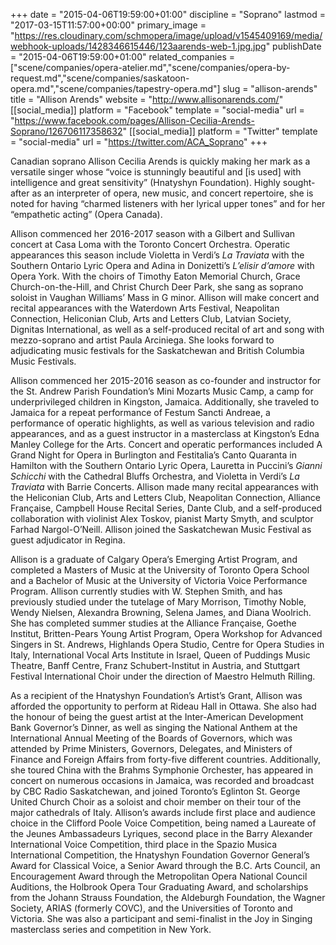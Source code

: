 +++
date = "2015-04-06T19:59:00+01:00"
discipline = "Soprano"
lastmod = "2017-03-15T11:57:00+00:00"
primary_image = "https://res.cloudinary.com/schmopera/image/upload/v1545409169/media/webhook-uploads/1428346615446/123aarends-web-1.jpg.jpg"
publishDate = "2015-04-06T19:59:00+01:00"
related_companies = ["scene/companies/opera-atelier.md","scene/companies/opera-by-request.md","scene/companies/saskatoon-opera.md","scene/companies/tapestry-opera.md"]
slug = "allison-arends"
title = "Allison Arends"
website = "http://www.allisonarends.com/"
[[social_media]]
platform = "Facebook"
template = "social-media"
url = "https://www.facebook.com/pages/Allison-Cecilia-Arends-Soprano/126706117358632"
[[social_media]]
platform = "Twitter"
template = "social-media"
url = "https://twitter.com/ACA_Soprano"
+++

Canadian soprano Allison Cecilia Arends is quickly making her mark as a versatile singer whose “voice is stunningly beautiful and [is used] with intelligence and great sensitivity” (Hnatyshyn Foundation). Highly sought-after as an interpreter of opera, new music, and concert repertoire, she is noted for having “charmed listeners with her lyrical upper tones” and for her “empathetic acting” (Opera Canada).

Allison commenced her 2016-2017 season with a Gilbert and Sullivan concert at Casa Loma with the Toronto Concert Orchestra. Operatic appearances this season include Violetta in Verdi’s *La Traviata* with the Southern Ontario Lyric Opera and Adina in Donizetti’s *L’elisir d’amore* with Opera York. With the choirs of Timothy Eaton Memorial Church, Grace Church-on-the-Hill, and Christ Church Deer Park, she sang as soprano soloist in Vaughan Williams’ Mass in G minor. Allison will make concert and recital appearances with the Waterdown Arts Festival, Neapolitan Connection, Heliconian Club, Arts and Letters Club, Latvian Society, Dignitas International, as well as a self-produced recital of art and song with mezzo-soprano and artist Paula Arciniega. She looks forward to adjudicating music festivals for the Saskatchewan and British Columbia Music Festivals.

Allison commenced her 2015-2016 season as co-founder and instructor for the St. Andrew Parish Foundation’s Mini Mozarts Music Camp, a camp for underprivileged children in Kingston, Jamaica. Additionally, she traveled to Jamaica for a repeat performance of Festum Sancti Andreae, a performance of operatic highlights, as well as various television and radio appearances, and as a guest instructor in a masterclass at Kingston’s Edna Manley College for the Arts. Concert and operatic performances included A Grand Night for Opera in Burlington and Festitalia’s Canto Quaranta in Hamilton with the Southern Ontario Lyric Opera, Lauretta in Puccini’s *Gianni Schicchi* with the Cathedral Bluffs Orchestra, and Violetta in Verdi’s *La Traviata* with Barrie Concerts. Allison made many recital appearances with the Heliconian Club, Arts and Letters Club, Neapolitan Connection, Alliance Française, Campbell House Recital Series, Dante Club, and a self-produced collaboration with violinist Alex Toskov, pianist Marty Smyth, and sculptor Farhad Nargol-O’Neill. Allison joined the Saskatchewan Music Festival as guest adjudicator in Regina.

Allison is a graduate of Calgary Opera’s Emerging Artist Program, and completed a Masters of Music at the University of Toronto Opera School and a Bachelor of Music at the University of Victoria Voice Performance Program. Allison currently studies with W. Stephen Smith, and has previously studied under the tutelage of Mary Morrison, Timothy Noble, Wendy Nielsen, Alexandra Browning, Selena James, and Diana Woolrich. She has completed summer studies at the Alliance Française, Goethe Institut, Britten-Pears Young Artist Program, Opera Workshop for Advanced Singers in St. Andrews, Highlands Opera Studio, Centre for Opera Studies in Italy, International Vocal Arts Institute in Israel, Queen of Puddings Music Theatre, Banff Centre, Franz Schubert-Institut in Austria, and Stuttgart Festival International Choir under the direction of Maestro Helmuth Rilling.

As a recipient of the Hnatyshyn Foundation’s Artist’s Grant, Allison was afforded the opportunity to perform at Rideau Hall in Ottawa. She also had the honour of being the guest artist at the Inter-American Development Bank Governor’s Dinner, as well as singing the National Anthem at the International Annual Meeting of the Boards of Governors, which was attended by Prime Ministers, Governors, Delegates, and Ministers of Finance and Foreign Affairs from forty-five different countries. Additionally, she toured China with the Brahms Symphonie Orchester, has appeared in concert on numerous occasions in Jamaica, was recorded and broadcast by CBC Radio Saskatchewan, and joined Toronto’s Eglinton St. George United Church Choir as a soloist and choir member on their tour of the major cathedrals of Italy. Allison’s awards include first place and audience choice in the Clifford Poole Voice Competition, being named a Laureate of the Jeunes Ambassadeurs Lyriques, second place in the Barry Alexander International Voice Competition, third place in the Spazio Musica International Competition, the Hnatyshyn Foundation Governor General’s Award for Classical Voice, a Senior Award through the B.C. Arts Council, an Encouragement Award through the Metropolitan Opera National Council Auditions, the Holbrook Opera Tour Graduating Award, and scholarships from the Johann Strauss Foundation, the Aldeburgh Foundation, the Wagner Society, ARIAS (formerly COVC), and the Universities of Toronto and Victoria. She was also a participant and semi-finalist in the Joy in Singing masterclass series and competition in New York.
